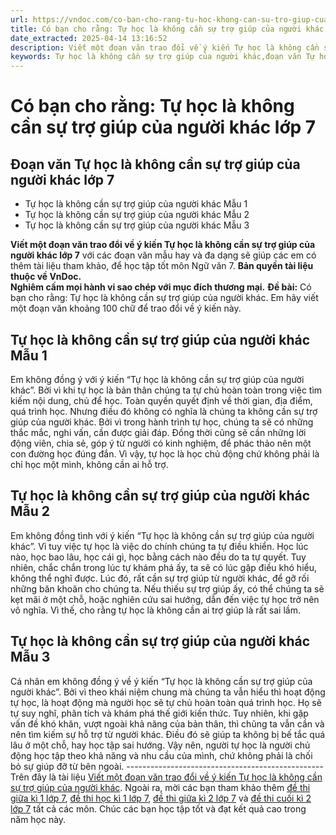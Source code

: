 ```yaml
---
url: https://vndoc.com/co-ban-cho-rang-tu-hoc-khong-can-su-tro-giup-cua-nguoi-khac-lop-7-286185
title: Có bạn cho rằng: Tự học là không cần sự trợ giúp của người khác lớp 7 - VnDoc.com
date_extracted: 2025-04-14 13:16:52
description: Viết một đoạn văn trao đổi về ý kiến Tự học là không cần sự trợ giúp của người khác được biên soạn nhằm giúp các em HS đạt kết quả tốt trong quá trình làm bài tập và học tập môn Ngữ văn lớp 7.
keywords: Tự học là không cần sự trợ giúp của người khác,đoạn văn Tự học là không cần sự trợ giúp của người khác,Viết một đoạn văn trao đổi về ý kiến Tự học là không cần sự trợ giúp của người khác,Có bạn cho rằng Tự học không cần sự trợ giúp của người khác,Tự học không cần sự trợ giúp của người khác,trao đổi về ý kiến Tự học không cần sự trợ giúp của người khác,đoạn văn trao đổi về ý kiến Tự học không cần sự trợ giúp của người khác,viết đoạn văn trao đổi về ý kiến Tự học không cần sự trợ giúp của người khác
---
```


# Có bạn cho rằng: Tự học là không cần sự trợ giúp của người khác lớp 7
## **Đoạn văn Tự học là không cần sự trợ giúp của người khác lớp 7**
  * Tự học là không cần sự trợ giúp của người khác Mẫu 1
  * Tự học là không cần sự trợ giúp của người khác Mẫu 2
  * Tự học là không cần sự trợ giúp của người khác Mẫu 3 

**Viết một đoạn văn trao đổi về ý kiến Tự học là không cần sự trợ giúp của người khác lớp 7** với các đoạn văn mẫu hay và đa dạng sẽ giúp các em có thêm tài liệu tham khảo, để học tập tốt môn Ngữ văn 7.
**Bản quyền tài liệu thuộc về VnDoc.  
Nghiêm cấm mọi hành vi sao chép với mục đích thương mại.**
**Đề bài:** Có bạn cho rằng: Tự học là không cần sự trợ giúp của người khác. Em hãy viết một đoạn văn khoảng 100 chữ để trao đổi về ý kiến này.
## **Tự học là không cần sự trợ giúp của người khác Mẫu 1**
Em không đồng ý với ý kiến “Tự học là không cần sự trợ giúp của người khác”. Bởi vì khi tự học là bản thân chúng ta tự chủ hoàn toàn trong việc tìm kiếm nội dung, chủ để học. Toàn quyền quyết định về thời gian, địa điểm, quá trình học. Nhưng điều đó không có nghĩa là chúng ta không cần sự trợ giúp của người khác. Bởi vì trong hành trình tự học, chúng ta sẽ có những thắc mắc, nghi vấn, cần được giải đáp. Đồng thời cũng sẽ cần những lời động viên, chia sẻ, góp ý từ người có kinh nghiệm, để phác thảo nên một con đường học đúng đắn. Vì vậy, tự học là học chủ động chứ không phải là chỉ học một mình, không cần ai hỗ trợ.
## **Tự học là không cần sự trợ giúp của người khác Mẫu 2**
Em không đồng tình với ý kiến “Tự học là không cần sự trợ giúp của người khác”. Vì tuy việc tự học là việc do chính chúng ta tự điều khiển. Học lúc nào, học bao lâu, học cái gì, học bằng cách nào đều do ta tự quyết. Tuy nhiên, chắc chắn trong lúc tự khám phá ấy, ta sẽ có lúc gặp điều khó hiểu, không thể nghĩ được. Lúc đó, rất cần sự trợ giúp từ người khác, để gỡ rối những băn khoăn cho chúng ta. Nếu thiếu sự trợ giúp ấy, có thể chúng ta sẽ kẹt mãi ở một chỗ, hoặc nghiên cứu sai hướng, dẫn đến việc tự học trở nên vô nghĩa. Vì thế, cho rằng tự học là không cần ai trợ giúp là rất sai lầm.
## **Tự học là không cần sự trợ giúp của người khác Mẫu 3**
Cá nhân em không đồng ý về ý kiến “Tự học là không cần sự trợ giúp của người khác”. Bởi vì theo khái niệm chung mà chúng ta vẫn hiểu thì hoạt động tự học, là hoạt động mà người học sẽ tự chủ hoàn toàn quá trình học. Họ sẽ tự suy nghĩ, phân tích và khám phá thế giới kiến thức. Tuy nhiên, khi gặp vấn đề khó khăn, vượt ngoài khả năng của bản thân, thì chũng ta vẫn cần và nên tìm kiếm sự hỗ trợ từ người khác. Điều đó sẽ giúp ta không bị bế tắc quá lâu ở một chỗ, hay học tập sai hướng. Vậy nên, người tự học là người chủ động học tập theo khả năng và nhu cầu của mình, chứ không phải là chối bỏ sự giúp đỡ từ bên ngoài.
\-------------------------------------------------
Trên đây là tài liệu [Viết một đoạn văn trao đổi về ý kiến Tự học là không cần sự trợ giúp của người khác](<https://vndoc.com/co-ban-cho-rang-tu-hoc-khong-can-su-tro-giup-cua-nguoi-khac-lop-7-286185>). Ngoài ra, mời các bạn tham khảo thêm [đề thi giữa kì 1 lớp 7](<https://vndoc.com/de-thi-giua-ki-1-lop7>), [đề thi học kì 1 lớp 7](<https://vndoc.com/de-thi-hoc-ki-1-lop7>), [đề thi giữa kì 2 lớp 7](<https://vndoc.com/de-thi-giua-ki-2-lop7>) và [đề thi cuối kì 2 lớp 7](<https://vndoc.com/de-thi-hoc-ki-2-lop7>) tất cả các môn. Chúc các bạn học tập tốt và đạt kết quả cao trong năm học này.
